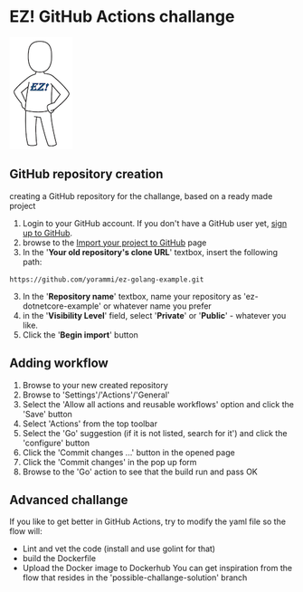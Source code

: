 # EZ! GitHub Actions challange
![ez logo](/resources/images/ez/ez-logo-small.png)
## GitHub repository creation
creating a GitHub repository for the challange, based on a ready made project
 1. Login to your GitHub account. If you don't have a GitHub user yet, [sign up to GitHub](https://docs.github.com/en/get-started/signing-up-for-github/signing-up-for-a-new-github-account#signing-up-for-a-new-account).
 2. browse to the [Import your project to GitHub](https://github.com/new/import) page
 3. In the '**Your old repository's clone URL**' textbox, insert the following path:
  ```
  https://github.com/yorammi/ez-golang-example.git 
  ```
 3. In the '**Repository name**' textbox, name your repository as 'ez-dotnetcore-example' or whatever name you prefer
 7. in the '**Visibility Level**' field, select '**Private**' or '**Public**' - whatever you like.
 8. Click the '**Begin import**' button

## Adding workflow
1. Browse to your new created repository
2. Browse to 'Settings'/'Actions'/'General'
3. Select the 'Allow all actions and reusable workflows' option and click the 'Save' button
4. Select 'Actions' from the top toolbar
5. Select the 'Go' suggestion (if it is not listed, search for it') and click the 'configure' button
6. Click the 'Commit changes ...' button in the opened page
7. Click the 'Commit changes' in the pop up form
8. Browse to the 'Go' action to see that the build run and pass OK

## Advanced challange
If you like to get better in GitHub Actions, try to modify the yaml file so the flow will:
- Lint and vet the code (install and use golint for that)
- build the Dockerfile
- Upload the Docker image to Dockerhub
You can get inspiration from the flow that resides in the 'possible-challange-solution' branch



